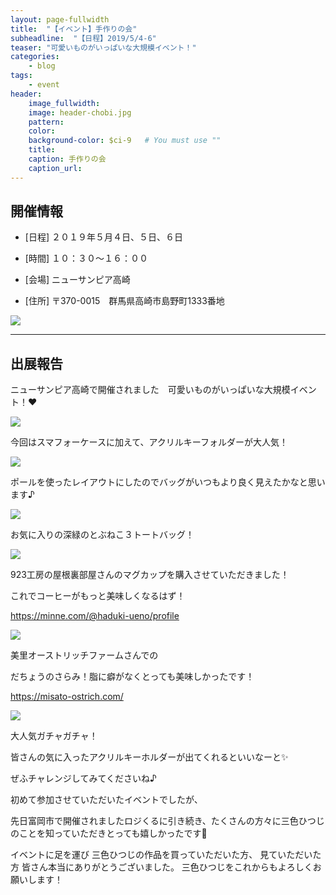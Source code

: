 ```yaml
---
layout: page-fullwidth
title:  "【イベント】手作りの会"
subheadline:  "【日程】2019/5/4-6"
teaser: "可愛いものがいっぱいな大規模イベント！"
categories:
    - blog
tags:
    - event
header:
    image_fullwidth:
    image: header-chobi.jpg
    pattern:
    color:
    background-color: $ci-9   # You must use ""
    title:
    caption: 手作りの会
    caption_url: 
---
```


## 開催情報

* [日程] ２０１９年５月４日、５日、６日　

* [時間] １０：３０～１６：００

* [会場] ニューサンピア高崎

* [住所] 〒370-0015　群馬県高崎市島野町1333番地

![](https://lh3.googleusercontent.com/pw/ACtC-3f3OKOYxj1IYda4pB2HnO47VnQ9UPUuV6dqL2kRTaZtavTcnMROu46cZZG-ukjqaNRGrsFwdzySnNEsda46dP4oIZC5A9VarACgQHy-fq-zGYeCm7Mwp15h4XXSAxfoTg32CVo-TP8uWwUYr2X4FiWw=w768-h635-no?authuser=2)

---

## 出展報告

ニューサンピア高崎で開催されました　可愛いものがいっぱいな大規模イベント！❤

![](https://lh3.googleusercontent.com/pw/ACtC-3eT2QeB3C7RGjboUueU_f1kqMwPAyc5KkvFLUaRYHnxddxGX2ZMYH-nq23iX7FclCkFbm-FULqiBjP5ZBBNsQvMbW_jxUJgyb31TtGSJZYz4ZdMVaBqvaL1-4pQasPgOoVkZBc3rxBKdJ1ivS23dyET=w847-h635-no?authuser=2)

今回はスマフォーケースに加えて、アクリルキーフォルダーが大人気！

![](https://lh3.googleusercontent.com/pw/ACtC-3fDUElcPAVA-9WanQtkWop9PgHpR5llEi_DMpytjTzF2Yh--m7uNXq1C4kLCcNjIevJncGN0mxBmAZW24PjuPlxjNPVRzr8-cBZwzoa3zSBH7PtMg4ejvzdqmHS1Qa4ak7c8s2Ij7CEmxVbXAvr5QmV=w847-h635-no?authuser=2)

ポールを使ったレイアウトにしたのでバッグがいつもより良く見えたかなと思います♪

![](https://lh3.googleusercontent.com/pw/ACtC-3dX8dWFrLqBek8dA86xksp6Z3EYsgWU9mZDLXPLb6QeppY5skRJiOXDI4BtZVpjljFSEMVBORHcrDg6dNPdT398eGcTogAvcmKmX5zzLtxjGI--arjaRex9H8Np3FVuqQYp1U7MCeDdVLNr4RBDwG4I=w847-h635-no?authuser=2)

お気に入りの深緑のとぶねこ３トートバッグ！

![](https://lh3.googleusercontent.com/pw/ACtC-3cAB-f_ue8t6S33DHN3g2AKaL3r0kZQajF10wScdncfQQSAUQy__LbYKMZaCDjpkHFxuPoG4iQHsxPXvJ7Mgs8b1UdiXAB5Bn1_U1CktY0WB5XPjdxWsQniNT_nck_DomjWRuZ17VCphwREdxfOrCFU=w847-h635-no?authuser=2)

923工房の屋根裏部屋さんのマグカップを購入させていただきました！

これでコーヒーがもっと美味しくなるはず！

https://minne.com/@haduki-ueno/profile

![](https://lh3.googleusercontent.com/pw/ACtC-3fXJBw7BMpvO_Vcxe4cIYfpSGky0dADOWY3DhYN_nh0GolyolSani9fUuzDYxH3ghSWPuCgDTUF586DUbxYdv2KY4mRVHfVQp94_kKJuEEsGkUwVyOXNGQM1KJCUQ_Eoq-PYp-ztzv85UmxpzblF6ms=w847-h635-no?authuser=2)

美里オーストリッチファームさんでの

だちょうのさらみ！脂に癖がなくとっても美味しかったです！

https://misato-ostrich.com/

![](https://lh3.googleusercontent.com/pw/ACtC-3fen0iky9LOFkupbzfEawgxr8GnxzZg7q2bt8znO2i3KtasQIcayrxlUHVvspdubcofkaDx_egpVvDm8VCcjSH1mQ41ZMNvCB5ic-fEhL3GRLyjj-ostWySFzT1mtfK-Bd9JD_Q_I1z-rriSSV9whnV=w477-h635-no?authuser=2)

大人気ガチャガチャ！

皆さんの気に入ったアクリルキーホルダーが出てくれるといいなーと✨

ぜふチャレンジしてみてくださいね♪

初めて参加させていただいたイベントでしたが、

先日富岡市で開催されましたロジくるに引き続き、たくさんの方々に三色ひつじのことを知っていただきとっても嬉しかったです💖

イベントに足を運び 三色ひつじの作品を買っていただいた方、 見ていただいた方 皆さん本当にありがとうございました。 三色ひつじをこれからもよろしくお願いします！